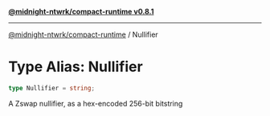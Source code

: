 [**@midnight-ntwrk/compact-runtime v0.8.1**](../README.md)

***

[@midnight-ntwrk/compact-runtime](../globals.md) / Nullifier

# Type Alias: Nullifier

```ts
type Nullifier = string;
```

A Zswap nullifier, as a hex-encoded 256-bit bitstring

